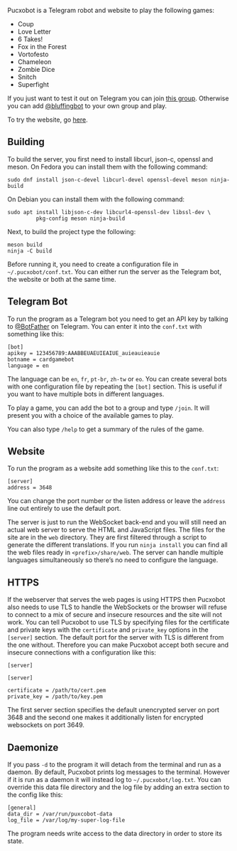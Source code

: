 Pucxobot is a Telegram robot and website to play the following games:

* Coup
* Love Letter
* 6 Takes!
* Fox in the Forest
* Vortofesto
* Chameleon
* Zombie Dice
* Snitch
* Superfight

If you just want to test it out on Telegram you can join
[this group](https://t.me/bluffing). Otherwise you can add
[@bluffingbot](https://t.me/bluffingbot) to your own group and play.

To try the website, go [here](https://gemelo.org/ludoj/en).

## Building

To build the server, you first need to install libcurl, json-c,
openssl and meson. On Fedora you can install them with the following
command:

    sudo dnf install json-c-devel libcurl-devel openssl-devel meson ninja-build

On Debian you can install them with the following command:

    sudo apt install libjson-c-dev libcurl4-openssl-dev libssl-dev \
             pkg-config meson ninja-build

Next, to build the project type the following:

    meson build
    ninja -C build

Before running it, you need to create a configuration file in
`~/.pucxobot/conf.txt`. You can either run the server as the Telegram
bot, the website or both at the same time.

## Telegram Bot

To run the program as a Telegram bot you need to get an API key by
talking to [@BotFather](https://t.me/BotFather) on Telegram. You can
enter it into the `conf.txt` with something like this:

    [bot]
    apikey = 123456789:AAABBEUAEUIEAIUE_auieauieauie
    botname = cardgamebot
    language = en

The language can be `en`, `fr`, `pt-br`, `zh-tw` or `eo`. You can
create several bots with one configuration file by repeating the
`[bot]` section. This is useful if you want to have multiple bots in
different languages.

To play a game, you can add the bot to a group and type `/join`. It
will present you with a choice of the available games to play.

You can also type `/help` to get a summary of the rules of the game.

## Website

To run the program as a website add something like this to the `conf.txt`:

    [server]
    address = 3648

You can change the port number or the listen address or leave the
`address` line out entirely to use the default port.

The server is just to run the WebSocket back-end and you will still
need an actual web server to serve the HTML and JavaScript files. The
files for the site are in the `web` directory. They are first filtered
through a script to generate the different translations. If you run
`ninja install` you can find all the web files ready in
`<prefix>/share/web`. The server can handle multiple languages
simultaneously so there’s no need to configure the language.

## HTTPS

If the webserver that serves the web pages is using HTTPS then
Pucxobot also needs to use TLS to handle the WebSockets or the browser
will refuse to connect to a mix of secure and insecure resources and
the site will not work. You can tell Pucxobot to use TLS by specifying
files for the certificate and private keys with the `certificate` and
`private_key` options in the `[server]` section. The default port for
the server with TLS is different from the one without. Therefore you
can make Pucxobot accept both secure and insecure connections with a
configuration like this:

    [server]

    [server]

    certificate = /path/to/cert.pem
    private_key = /path/to/key.pem

The first server section specifies the default unencrypted server on
port 3648 and the second one makes it additionally listen for
encrypted websockets on port 3649.

## Daemonize

If you pass `-d` to the program it will detach from the terminal and
run as a daemon. By default, Pucxobot prints log messages to the
terminal. However if it is run as a daemon it will instead log to
`~/.pucxobot/log.txt`. You can override this data file directory and
the log file by adding an extra section to the config like this:

    [general]
    data_dir = /var/run/puxcobot-data
    log_file = /var/log/my-super-log-file

The program needs write access to the data directory in order to store
its state.
